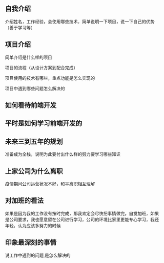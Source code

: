 

## 自我介绍

介绍姓名，工作经验，会使用哪些技术，简单说明一下项目，说一下自己的优势（善于学习等）

## 项目介绍
简单介绍是什么样的项目

项目的流程（从设计方案到配合完成）

项目使用的技术有哪些，重点功能是怎么实现的

项目中遇到哪些问题怎么解决的

## 如何看待前端开发

## 平时是如何学习前端开发的

## 未来三到五年的规划
准备成为全栈，说明为此要付出什么样的努力要学习哪些知识

## 上家公司为什么离职
疫情期间公司运营状况不好，和平离职相互理解

## 对加班的看法
如果是因为我的工作没有按时完成，那我肯定会尽快把事情做完，自觉加班，如果是公司要求，我也愿意留在公司进行学习，公司的环境比家里更能专心学习，我还年轻，认为应该多努力的时候



## 印象最深刻的事情

说工作中遇到的问题,是怎么解决的